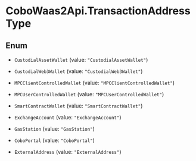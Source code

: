 # CoboWaas2Api.TransactionAddressType

## Enum


* `CustodialAssetWallet` (value: `"CustodialAssetWallet"`)

* `CustodialWeb3Wallet` (value: `"CustodialWeb3Wallet"`)

* `MPCClientControlledWallet` (value: `"MPCClientControlledWallet"`)

* `MPCUserControlledWallet` (value: `"MPCUserControlledWallet"`)

* `SmartContractWallet` (value: `"SmartContractWallet"`)

* `ExchangeAccount` (value: `"ExchangeAccount"`)

* `GasStation` (value: `"GasStation"`)

* `CoboPortal` (value: `"CoboPortal"`)

* `ExternalAddress` (value: `"ExternalAddress"`)


